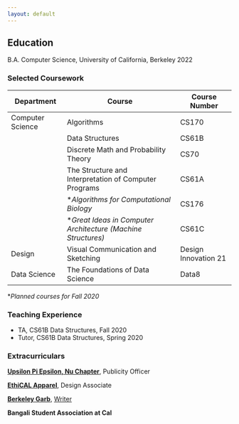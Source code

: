 ```yaml
---
layout: default
---
```

## Education
B.A. Computer Science, University of California, Berkeley 2022
### Selected Coursework

| Department       | Course                                                | Course Number        |
|------------------|-------------------------------------------------------|----------------------|
| Computer Science | Algorithms                                            | CS170                |
|                  | Data Structures                                       | CS61B                |
|                  | Discrete Math and Probability Theory                  | CS70                 |
|                  | The Structure and Interpretation of Computer Programs | CS61A                |
|                  | **Algorithms for Computational Biology* | CS176           |
|                  | **Great Ideas in Computer Architecture (Machine Structures)* | CS61C                |
| Design           | Visual Communication and Sketching                    | Design Innovation 21 |
| Data Science     | The Foundations of Data Science                       | Data8                |

**Planned courses for Fall 2020*

### Teaching Experience

- TA, CS61B Data Structures, Fall 2020
- Tutor, CS61B Data Structures, Spring 2020

### Extracurriculars

[**Upsilon Pi Epsilon, Nu Chapter**](https://upe.berkeley.edu), 
Publicity Officer

[**EthiCAL Apparel**](https://ethicalapparel.org/), Design Associate

[**Berkeley Garb**](https://www.berkeleygarb.com/), [Writer](https://www.berkeleygarb.com/members/chirasree-mandal)

**Bangali Student Association at Cal**
